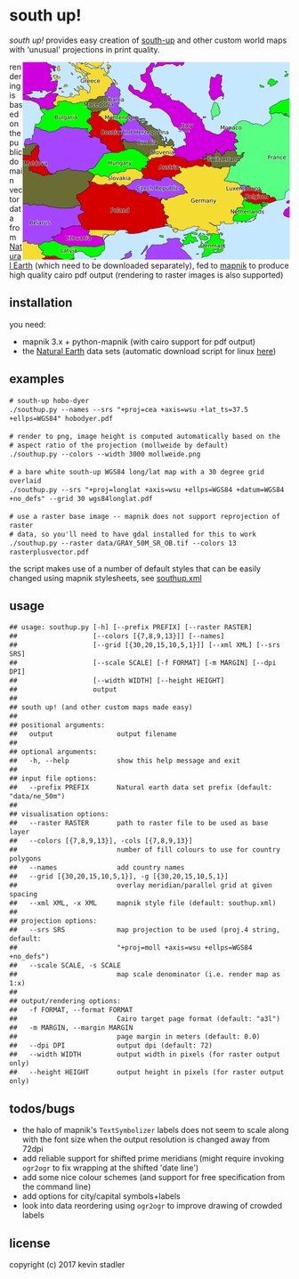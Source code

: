 south up!
=========

*south up!* provides easy creation of [south-up](https://en.wikipedia.org/wiki/South-up_map_orientation) and other custom world maps with 'unusual' projections in print quality.

<img src="examples/europehobodyer.png" alt="example rendering of a south-up equal area projection of central europe" title="Hobo-Dyer equal area projection of central europe in 7 tasteful, randomly generated colours" align="right" />

rendering is based on the public domain vector data from [Natural Earth](http://www.naturalearthdata.com) (which need to be downloaded separately), fed to [mapnik](https://wiki.openstreetmap.org/wiki/Mapnik) to produce high quality cairo pdf output (rendering to raster images is also supported)

installation
------------

you need:

-   mapnik 3.x + python-mapnik (with cairo support for pdf output)
-   the [Natural Earth](http://www.naturalearthdata.com) data sets (automatic download script for linux [here](get-natural-earth-data.sh))

examples
--------

    # south-up hobo-dyer
    ./southup.py --names --srs "+proj=cea +axis=wsu +lat_ts=37.5 +ellps=WGS84" hobodyer.pdf

    # render to png, image height is computed automatically based on the
    # aspect ratio of the projection (mollweide by default)
    ./southup.py --colors --width 3000 mollweide.png

    # a bare white south-up WGS84 long/lat map with a 30 degree grid overlaid
    ./southup.py --srs "+proj=longlat +axis=wsu +ellps=WGS84 +datum=WGS84 +no_defs" --grid 30 wgs84longlat.pdf

    # use a raster base image -- mapnik does not support reprojection of raster
    # data, so you'll need to have gdal installed for this to work
    ./southup.py --raster data/GRAY_50M_SR_OB.tif --colors 13 rasterplusvector.pdf

the script makes use of a number of default styles that can be easily changed using mapnik stylesheets, see [southup.xml](southup.xml)

usage
-----

    ## usage: southup.py [-h] [--prefix PREFIX] [--raster RASTER]
    ##                   [--colors [{7,8,9,13}]] [--names]
    ##                   [--grid [{30,20,15,10,5,1}]] [--xml XML] [--srs SRS]
    ##                   [--scale SCALE] [-f FORMAT] [-m MARGIN] [--dpi DPI]
    ##                   [--width WIDTH] [--height HEIGHT]
    ##                   output
    ## 
    ## south up! (and other custom maps made easy)
    ## 
    ## positional arguments:
    ##   output                output filename
    ## 
    ## optional arguments:
    ##   -h, --help            show this help message and exit
    ## 
    ## input file options:
    ##   --prefix PREFIX       Natural earth data set prefix (default: "data/ne_50m")
    ## 
    ## visualisation options:
    ##   --raster RASTER       path to raster file to be used as base layer
    ##   --colors [{7,8,9,13}], -cols [{7,8,9,13}]
    ##                         number of fill colours to use for country polygons
    ##   --names               add country names
    ##   --grid [{30,20,15,10,5,1}], -g [{30,20,15,10,5,1}]
    ##                         overlay meridian/parallel grid at given spacing
    ##   --xml XML, -x XML     mapnik style file (default: southup.xml)
    ## 
    ## projection options:
    ##   --srs SRS             map projection to be used (proj.4 string, default:
    ##                         "+proj=moll +axis=wsu +ellps=WGS84 +no_defs")
    ##   --scale SCALE, -s SCALE
    ##                         map scale denominator (i.e. render map as 1:x)
    ## 
    ## output/rendering options:
    ##   -f FORMAT, --format FORMAT
    ##                         Cairo target page format (default: "a3l")
    ##   -m MARGIN, --margin MARGIN
    ##                         page margin in meters (default: 0.0)
    ##   --dpi DPI             output dpi (default: 72)
    ##   --width WIDTH         output width in pixels (for raster output only)
    ##   --height HEIGHT       output height in pixels (for raster output only)

todos/bugs
----------

-   the halo of mapnik's `TextSymbolizer` labels does not seem to scale along with the font size when the output resolution is changed away from 72dpi
-   add reliable support for shifted prime meridians (might require invoking `ogr2ogr` to fix wrapping at the shifted 'date line')
-   add some nice colour schemes (and support for free specification from the command line)
-   add options for city/capital symbols+labels
-   look into data reordering using `ogr2ogr` to improve drawing of crowded labels

license
-------

copyright (c) 2017 kevin stadler
